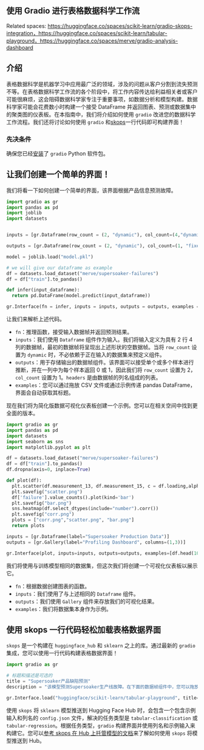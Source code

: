 ## 使用 Gradio 进行表格数据科学工作流

Related spaces: https://huggingface.co/spaces/scikit-learn/gradio-skops-integration，https://huggingface.co/spaces/scikit-learn/tabular-playground，https://huggingface.co/spaces/merve/gradio-analysis-dashboard

## 介绍

表格数据科学是机器学习中应用最广泛的领域，涉及的问题从客户分割到流失预测不等。在表格数据科学工作流的各个阶段中，将工作内容传达给利益相关者或客户可能很麻烦，这会阻碍数据科学家专注于重要事项，如数据分析和模型构建。数据科学家可能会花费数小时构建一个接受 DataFrame 并返回图表、预测或数据集中的聚类图的仪表板。在本指南中，我们将介绍如何使用 `gradio` 改进您的数据科学工作流程。我们还将讨论如何使用 `gradio` 和[skops](https://skops.readthedocs.io/en/stable/)一行代码即可构建界面！

### 先决条件

确保您已经[安装](/getting_started)了 `gradio` Python 软件包。

## 让我们创建一个简单的界面！

我们将看一下如何创建一个简单的界面，该界面根据产品信息预测故障。

```python
import gradio as gr
import pandas as pd
import joblib
import datasets


inputs = [gr.Dataframe(row_count = (2, "dynamic"), col_count=(4,"dynamic"), label="Input Data", interactive=1)]

outputs = [gr.Dataframe(row_count = (2, "dynamic"), col_count=(1, "fixed"), label="Predictions", headers=["Failures"])]

model = joblib.load("model.pkl")

# we will give our dataframe as example
df = datasets.load_dataset("merve/supersoaker-failures")
df = df["train"].to_pandas()

def infer(input_dataframe):
  return pd.DataFrame(model.predict(input_dataframe))

gr.Interface(fn = infer, inputs = inputs, outputs = outputs, examples = [[df.head(2)]]).launch()
```

让我们来解析上述代码。

- `fn`：推理函数，接受输入数据帧并返回预测结果。
- `inputs`：我们使用 `Dataframe` 组件作为输入。我们将输入定义为具有 2 行 4 列的数据帧，最初的数据帧将呈现出上述形状的空数据帧。当将 `row_count` 设置为 `dynamic` 时，不必依赖于正在输入的数据集来预定义组件。
- `outputs`：用于存储输出的数据帧组件。该界面可以接受单个或多个样本进行推断，并在一列中为每个样本返回 0 或 1，因此我们将 `row_count` 设置为 2，`col_count` 设置为 1。`headers` 是由数据帧的列名组成的列表。
- `examples`：您可以通过拖放 CSV 文件或通过示例传递 pandas DataFrame，界面会自动获取其标题。

现在我们将为简化版数据可视化仪表板创建一个示例。您可以在相关空间中找到更全面的版本。

<gradio-app space="gradio/tabular-playground"></gradio-app>

```python
import gradio as gr
import pandas as pd
import datasets
import seaborn as sns
import matplotlib.pyplot as plt

df = datasets.load_dataset("merve/supersoaker-failures")
df = df["train"].to_pandas()
df.dropna(axis=0, inplace=True)

def plot(df):
  plt.scatter(df.measurement_13, df.measurement_15, c = df.loading,alpha=0.5)
  plt.savefig("scatter.png")
  df['failure'].value_counts().plot(kind='bar')
  plt.savefig("bar.png")
  sns.heatmap(df.select_dtypes(include="number").corr())
  plt.savefig("corr.png")
  plots = ["corr.png","scatter.png", "bar.png"]
  return plots

inputs = [gr.Dataframe(label="Supersoaker Production Data")]
outputs = [gr.Gallery(label="Profiling Dashboard", columns=(1,3))]

gr.Interface(plot, inputs=inputs, outputs=outputs, examples=[df.head(100)], title="Supersoaker Failures Analysis Dashboard").launch()
```

<gradio-app space="gradio/gradio-analysis-dashboard-minimal"></gradio-app>

我们将使用与训练模型相同的数据集，但这次我们将创建一个可视化仪表板以展示它。

- `fn`：根据数据创建图表的函数。
- `inputs`：我们使用了与上述相同的 `Dataframe` 组件。
- `outputs`：我们使用 `Gallery` 组件来存放我们的可视化结果。
- `examples`：我们将数据集本身作为示例。

## 使用 skops 一行代码轻松加载表格数据界面

`skops` 是一个构建在 `huggingface_hub` 和 `sklearn` 之上的库。通过最新的 `gradio` 集成，您可以使用一行代码构建表格数据界面！

```python
import gradio as gr

# 标题和描述是可选的
title = "Supersoaker产品缺陷预测"
description = "该模型预测Supersoaker生产线故障。在下面的数据帧组件中，您可以拖放数据集的任意切片或自行编辑值。"

gr.Interface.load("huggingface/scikit-learn/tabular-playground", title=title, description=description).launch()
```

<gradio-app space="gradio/gradio-skops-integration"></gradio-app>

使用 `skops` 将 `sklearn` 模型推送到 Hugging Face Hub 时，会包含一个包含示例输入和列名的 `config.json` 文件，解决的任务类型是 `tabular-classification` 或 `tabular-regression`。根据任务类型，`gradio` 构建界面并使用列名和示例输入来构建它。您可以[参考 skops 在 Hub 上托管模型的文档](https://skops.readthedocs.io/en/latest/auto_examples/plot_hf_hub.html#sphx-glr-auto-examples-plot-hf-hub-py)来了解如何使用 `skops` 将模型推送到 Hub。
